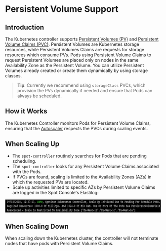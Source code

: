 # Persistent Volume Support

## Introduction

The Kubernetes controller supports [Persistent Volumes (PV)](https://kubernetes.io/docs/tasks/configure-pod-container/configure-persistent-volume-storage/#create-a-persistentvolume) and [Persistent Volume Claims (PVC)](https://kubernetes.io/docs/tasks/configure-pod-container/configure-persistent-volume-storage/#create-a-persistentvolumeclaim). Persistent Volumes are Kubernetes storage resources, while Persistent Volumes Claims are requests for storage resources which consume PVs. Pods using Persistent Volume Claims to request Persistent Volumes are placed only on nodes in the same Availability Zone as the Persistent Volume. You can utilize Persistent Volumes already created or create them dynamically by using storage classes.

> **Tip**: Currently we recommend using `storageClass` PVCs, which provision the PVs dynamically if needed and ensure that Pods can always be scheduled.

## How it Works

The Kubernetes Controller monitors Pods for Persistent Volume Claims, ensuring that the [Autoscaler](elastigroup/tools-integrations/kubernetes-with-elastigroup/kubernetes-cluster-autoscaling) respects the PVCs during scaling events.

## When Scaling Up

- The `spot-controller` routinely searches for Pods that are pending scheduling.
- The `spot-controller` looks for any Persistent Volume Claims associated with the Pods.
- If PVCs are found, scaling is limited to the Availability Zones (AZs) in which the requested PVs are located.
- Scale up activities limited to specific AZs by Persistent Volume Claims are logged in the Spot Console's Elastilog:

<img src="/elastigroup/_media/persistent-volume-support_1.png" />

## When Scaling Down

When scaling down the Kubernetes cluster, the controller will not terminate nodes that have pods with Persistent Volume Claims.
